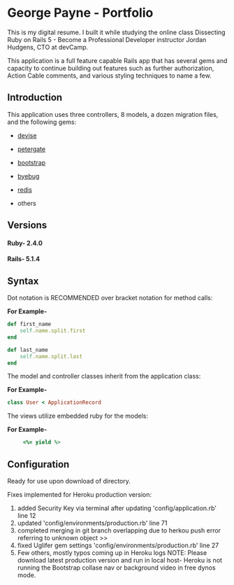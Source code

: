 # George Payne - Portfolio

This is my digital resume. I built it while studying the online class Dissecting Ruby on Rails 5 - Become a Professional Developer instructor Jordan Hudgens, CTO at devCamp.

This application is a full feature capable Rails app that has several gems and capacity to continue building out features such as further authorization, Action Cable comments, and various styling techniques to name a few. 

## Introduction

This application uses three controllers, 8 models, a dozen migration files, and the following gems:

* [devise](https://rubygems.org/gems/devise)

* [petergate](https://rubygems.org/gems/petergate)

* [bootstrap](https://rubygems.org/gems/bootstrap)

* [byebug](https://rubygems.org/gems/byebug)

* [redis](https://rubygems.org/gems/redis)

* others

## Versions

#### Ruby- 2.4.0

#### Rails- 5.1.4

## Syntax

Dot notation is RECOMMENDED over bracket notation for method calls:

**For Example-**
```ruby
def first_name
	self.name.split.first
end

def last_name
	self.name.split.last
end
```
The model and controller classes inherit from the application class:

**For Example-**
```ruby
class User < ApplicationRecord
```
The views utilize embedded ruby for the models:

**For Example-**
```ruby
     <%= yield %>
```
## Configuration

Ready for use upon download of directory.

Fixes implemented for Heroku production version:

1. added Security Key via terminal after updating 'config/application.rb' line 12
2. updated 'config/environments/production.rb' line 71
3. completed merging in git branch overlapping due to herkou push error referring to unknown object >>
4. fixed Uglifer gem settings 'config/environments/production.rb' line 27
5. Few others, mostly typos coming up in Heroku logs
NOTE: Please download latest production version and run in local host- Heroku is not running the Bootstrap collase nav or background video in free dynos mode.

